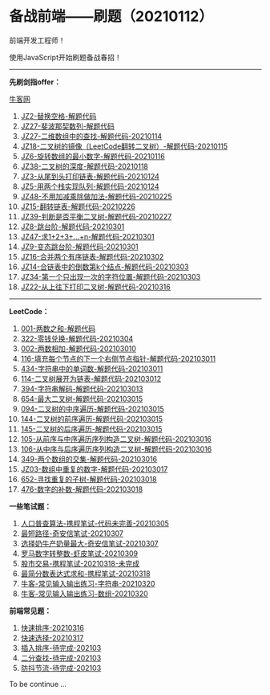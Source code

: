 <!--
 * @Author: Ran
 * @Date: 2021-01-24 20:19:58
 * @LastEditors: Please set LastEditors
 * @LastEditTime: 2021-03-20 14:44:06
 * @FilePath: \JZoffer\README.md
 * @Description: 
-->
# 备战前端——刷题（20210112）

前端开发工程师！

使用JavaScript开始刷题备战春招！

------

**先刷剑指offer：**

[牛客网](https://www.nowcoder.com/ta/coding-interviews)

1. [JZ2-替换空格-解题代码](./jianzhiOffer/JZ2-替换空格.js)
2. [JZ27-斐波那契数列-解题代码](./jianzhiOffer/JZ27-斐波那契数列.js)
3. [JZ27-二维数组中的查找-解题代码-20210114](./jianzhiOffer/JZ1-二维数组中的查找.js)
4. [JZ18-二叉树的镜像（LeetCode翻转二叉树）-解题代码-20210115](./jianzhiOffer/JZ18-二叉树的镜像.js)
5. [JZ6-旋转数组的最小数字-解题代码-20210116](./jianzhiOffer/JZ6-旋转数组的最小数字.js)
6. [JZ38-二叉树的深度-解题代码-20210118](./jianzhiOffer/JZ38-二叉树的深度.js)
7. [JZ3-从尾到头打印链表-解题代码-20210124](./jianzhiOffer/JZ3-从尾到头打印链表.js)
8. [JZ5-用两个栈实现队列-解题代码-20210124](./jianzhiOffer/JZ5-用两个栈实现队列.js)
9. [JZ48-不用加减乘除做加法-解题代码-20210225](./jianzhiOffer/JZ48-不用加减乘除做加法.js)
10. [JZ15-翻转链表-解题代码-20210226](./jianzhiOffer/JZ15-反转链表.js)
11. [JZ39-判断是否平衡二叉树-解题代码-20210227](./jianzhiOffer/JZ39-平衡二叉树.js)
12. [JZ8-跳台阶-解题代码-20210301](./jianzhiOffer/JZ8-跳台阶.js)
13. [JZ47-求1+2+3+...+n-解题代码-20210301](./jianzhiOffer/JZ47-求1+2+3+...+n.js)
14. [JZ9-变态跳台阶-解题代码-20210301](./jianzhiOffer/JZ9-变态跳台阶.js)
15. [JZ16-合并两个有序链表-解题代码-20210302](./jianzhiOffer/JZ16-合并两个有序链表.js)
16. [JZ14-合链表中的倒数第k个结点-解题代码-20210303](./jianzhiOffer/JZ14-链表的倒数第k个结点.js)
17. [JZ34-第一个只出现一次的字符位置-解题代码-20210303](./jianzhiOffer/JZ34-第一个只出现一次的字符位置.js)
18. [JZ22-从上往下打印二叉树-解题代码-20210316](./jianzhiOffer/JZ22-从上往下打印二叉树.js)




------

**LeetCode：**

1. [001-两数之和-解题代码](./LeetCode/LC01-twoSum.js)
2. [322-零钱兑换-解题代码-20210304](./LeetCode/LC322-零钱兑换.js)
3. [002-两数相加-解题代码-202103010](./LeetCode/LC002-两数相加.js)
4. [116-填充每个节点的下一个右侧节点指针-解题代码-202103011](./LeetCode/LC116-填充每个节点的下一个右侧节点指针.js)
5. [434-字符串中的单词数-解题代码-202103011](./LeetCode/LC434-字符串中的单词数.js)
6. [114-二叉树展开为链表-解题代码-202103012](./LeetCode/LC114-二叉树展开为链表.js)
7. [394-字符串解码-解题代码-202103013](./LeetCode/LC394-字符串解码.js)
8. [654-最大二叉树-解题代码-202103015](./LeetCode/LC654-最大二叉树.js)
9. [094-二叉树的中序遍历-解题代码-202103015](./LeetCode/LC094-二叉树的中序遍历.js)
10. [144-二叉树的前序遍历-解题代码-202103015](./LeetCode/LC144-二叉树的前序遍历.js)
11. [145-二叉树的后序遍历-解题代码-202103015](./LeetCode/LC145-二叉树的后序遍历.js)
12. [105-从前序与中序遍历序列构造二叉树-解题代码-202103016](./LeetCode/LC105-从前序与中序遍历序列构造二叉树.js)
13. [106-从中序与后序遍历序列构造二叉树-解题代码-202103016](./LeetCode/LC106.从中序与后序遍历序列构造二叉树.js)
14. [349-两个数组的交集-解题代码-202103016](./LeetCode/LC349-两个数组的交集.js)
15. [JZ03-数组中重复的数字-解题代码-202103017](./LeetCode/LC-JZ03数组中重复的数字.js)
16. [652-寻找重复的子树-解题代码-202103018](./LeetCode/LC652-寻找重复的子树.js)
17. [476-数字的补数-解题代码-202103018](./LeetCode/LC476-数字的补数.js)

**一些笔试题：**

1. [人口普查算法-携程笔试-代码未完善-20210305](./my_test/XC-人口普查算法.js)
2. [最短路径-奇安信笔试-20210307](./my_test/QAX-最短路径问题.js)
3. [选择奶牛产奶量最大-奇安信笔试-20210307](./my_test/QAX-奶牛产牛奶问题.js)
4. [罗马数字转整数-虾皮笔试-20210309](./my_test/XP1-罗马数字转整数.js)
5. [股市交易-携程笔试-20210318-未完成](./my_test/BS1-XC-股市交易.js)
6. [最简分数表达式求和-携程笔试-20210318](./my_test/BS2-XC-最简分数表达式求和.js)
7. [牛客-常见输入输出练习-字符串-20210320](./my_test/牛客-常见输入输出练习-字符串.js)
8. [牛客-常见输入输出练习-数组-20210320](./my_test/牛客-常见输入输出练习-数组.js)

**前端常见题：**

1. [快速排序-20210316](./FE_Algorithm/CJ1-快速排序.js)
2. [快速选择-20210317](./FE_Algorithm/CJ3-快速选择.js)
3. [插入排序-待完成-202103](./FE_Algorithm/)
4. [二分查找-待完成-202103](./FE_Algorithm/)
5. [防抖节流-待完成-202103](./FE_Algorithm/)

To be continue ...